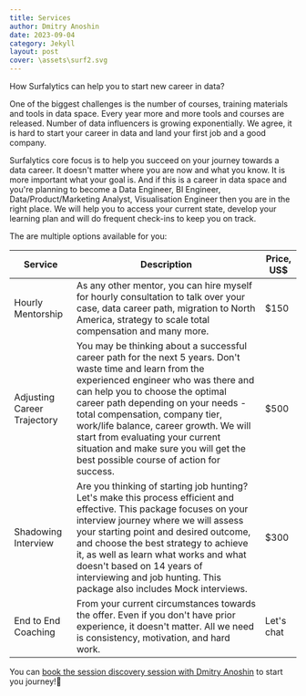 ```yaml
---
title: Services
author: Dmitry Anoshin
date: 2023-09-04
category: Jekyll
layout: post
cover: \assets\surf2.svg
---
```


How Surfalytics can help you to start new career in data? 

One of the biggest challenges is the number of courses, training materials and tools in data space. Every year more and more tools and courses are released. Number of data influencers is growing exponentially. We agree, it is hard to start your career in data and land your first job and a good company.

Surfalytics core focus is to help you succeed on your journey towards a data career. It doesn't matter where you are now and what you know. It is more important what your goal is. And if this is a career in data space and you're planning to become a Data Engineer, BI Engineer, Data/Product/Marketing Analyst, Visualisation Engineer then you are in the right place. We will help you to access your current state, develop your learning plan and will do frequent check-ins to keep you on track. 

The are multiple options available for you:

| Service                    | Description                                                                                                                                                                                                                                                                                                                                                                                                                                                                                                                                                                                                                                  | Price, US$ |
|----------------------------|--------------------------------------------------------------------------------------------------------------------------------------------------------------------------------------------------------------------------------------------------------------------------------------------------------------------------------------------------------------------------------------------------------------------------------------------------------------------------------------------------------------------------------------------------------------------------------------------------------------------------------------------|-------|
| Hourly Mentorship          | As any other mentor, you can hire myself for hourly consultation to talk over your case, data career path, migration to North America, strategy to scale total compensation and many more.                                                                                                                                                                                                                                                                                                                                                                                                                                                                                                        | $150  |
| Adjusting Career Trajectory| You may be thinking about a successful career path for the next 5 years. Don't waste time and learn from the experienced engineer who was there and can help you to choose the optimal career path depending on your needs - total compensation, company tier, work/life balance, career growth. We will start from evaluating your current situation and make sure you will get the best possible course of action for success.                                                                                                                                                                                                      | $500  |
| Shadowing Interview        | Are you thinking of starting job hunting? Let's make this process efficient and effective. This package focuses on your interview journey where we will assess your starting point and desired outcome, and choose the best strategy to achieve it, as well as learn what works and what doesn't based on 14 years of interviewing and job hunting. This package also includes Mock interviews.                                                                                                                                                                                                                                          | $300  |
| End to End Coaching        | From your current circumstances towards the offer. Even if you don't have prior experience, it doesn't matter. All we need is consistency, motivation, and hard work.                                                                                                                                                                                                                                                                                                                                                                                                                                                                     | Let's chat  |

You can [book the session discovery session with Dmitry Anoshin](https://calendly.com/surfalytics/surfalytics-intro-consultation) to start you journey!🚀